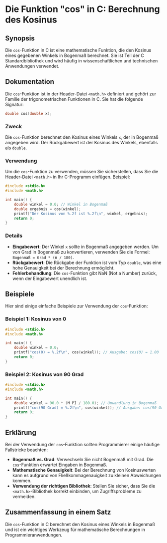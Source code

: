 <!--
Meta Description: # Die Funktion "cos" in C: Berechnung des Kosinus ## Synopsis Die `cos`-Funktion in C ist eine mathematische Funktion, die den Kosinus eines gegebenen...
Meta Keywords: cos, der, die, funktion, bogenmaß
-->

# Die Funktion "cos" in C: Berechnung des Kosinus

## Synopsis
Die `cos`-Funktion in C ist eine mathematische Funktion, die den Kosinus eines gegebenen Winkels in Bogenmaß berechnet. Sie ist Teil der C Standardbibliothek und wird häufig in wissenschaftlichen und technischen Anwendungen verwendet.

## Dokumentation
Die `cos`-Funktion ist in der Header-Datei `<math.h>` definiert und gehört zur Familie der trigonometrischen Funktionen in C. Sie hat die folgende Signatur:

```c
double cos(double x);
```

### Zweck
Die `cos`-Funktion berechnet den Kosinus eines Winkels `x`, der in Bogenmaß angegeben wird. Der Rückgabewert ist der Kosinus des Winkels, ebenfalls als `double`.

### Verwendung
Um die `cos`-Funktion zu verwenden, müssen Sie sicherstellen, dass Sie die Header-Datei `<math.h>` in Ihr C-Programm einfügen. Beispiel:

```c
#include <stdio.h>
#include <math.h>

int main() {
    double winkel = 0.0; // Winkel in Bogenmaß
    double ergebnis = cos(winkel);
    printf("Der Kosinus von %.2f ist %.2f\n", winkel, ergebnis);
    return 0;
}
```

### Details
- **Eingabewert**: Der Winkel `x` sollte in Bogenmaß angegeben werden. Um von Grad in Bogenmaß zu konvertieren, verwenden Sie die Formel: `Bogenmaß = Grad * (π / 180)`.
- **Rückgabewert**: Die Rückgabe der Funktion ist vom Typ `double`, was eine hohe Genauigkeit bei der Berechnung ermöglicht.
- **Fehlerbehandlung**: Die `cos`-Funktion gibt NaN (Not a Number) zurück, wenn der Eingabewert unendlich ist.

## Beispiele
Hier sind einige einfache Beispiele zur Verwendung der `cos`-Funktion:

### Beispiel 1: Kosinus von 0
```c
#include <stdio.h>
#include <math.h>

int main() {
    double winkel = 0.0;
    printf("cos(0) = %.2f\n", cos(winkel)); // Ausgabe: cos(0) = 1.00
    return 0;
}
```

### Beispiel 2: Kosinus von 90 Grad
```c
#include <stdio.h>
#include <math.h>

int main() {
    double winkel = 90.0 * (M_PI / 180.0); // Umwandlung in Bogenmaß
    printf("cos(90 Grad) = %.2f\n", cos(winkel)); // Ausgabe: cos(90 Grad) = 0.00
    return 0;
}
```

## Erklärung
Bei der Verwendung der `cos`-Funktion sollten Programmierer einige häufige Fallstricke beachten:

- **Bogenmaß vs. Grad**: Verwechseln Sie nicht Bogenmaß mit Grad. Die `cos`-Funktion erwartet Eingaben in Bogenmaß.
- **Mathematische Genauigkeit**: Bei der Berechnung von Kosinuswerten kann es aufgrund von Fließkommagenauigkeit zu kleinen Abweichungen kommen.
- **Verwendung der richtigen Bibliothek**: Stellen Sie sicher, dass Sie die `<math.h>`-Bibliothek korrekt einbinden, um Zugriffsprobleme zu vermeiden.

## Zusammenfassung in einem Satz
Die `cos`-Funktion in C berechnet den Kosinus eines Winkels in Bogenmaß und ist ein wichtiges Werkzeug für mathematische Berechnungen in Programmieranwendungen.